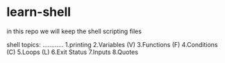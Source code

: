 # learn-shell

in this repo we will keep the shell scripting files

shell topics:
............
1.printing
2.Variables (V)
3.Functions (F)
4.Conditions (C)
5.Loops (L)
6.Exit Status
7.Inputs
8.Quotes

